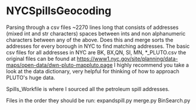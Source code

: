 # NYCSpillsGeocoding
Parsing through a csv files ~2270 lines long that consists of addresses (mixed int and str characters) spaces between ints and non alphanumeric characters between any of the above. Does this and merge sorts the addresses for every borough in NYC to find matching addresses.
The basic csv files for all addresses in NYC are BK, BX,QN, SI, MN, *_PLUTO.csv the original files can be found at 
https://www1.nyc.gov/site/planning/data-maps/open-data/dwn-pluto-mappluto.page
I highly recommend you take a look at the data dictionary, very helpful for thinking of how to approach PLUTO's huge data.

Spills_Workfile is where I sourced all the petroleum spill addresses.

Files in the order they should be run:
  expandspill.py
  merge.py
  BinSearch.py
  
  
